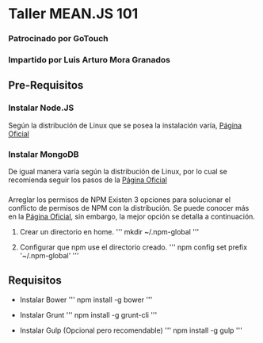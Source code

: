 # Taller MEAN.JS 101

### Patrocinado por GoTouch
### Impartido por Luis Arturo Mora Granados

## Pre-Requisitos

### Instalar Node.JS

Según la distribución de Linux que se posea la instalación varía, [Página Oficial](https://nodejs.org/en/download/package-manager/)

### Instalar MongoDB 
De igual manera varía según la distribución de Linux, por lo cual se recomienda seguir los pasos
de la [Página Oficial](https://docs.mongodb.com/manual/administration/install-on-linux/)

###
Arreglar los permisos de NPM 
Existen 3 opciones para solucionar el conflicto de permisos de NPM con la distribución. Se puede conocer más en la [Página Oficial](https://docs.npmjs.com/getting-started/fixing-npm-permissions), sin embargo, la mejor opción se detalla a continuación.

1. Crear un directorio en home.
'''
 mkdir ~/.npm-global
'''

2. Configurar que npm use el directorio creado.
'''
 npm config set prefix '~/.npm-global'
'''

## Requisitos

- Instalar Bower
'''
npm install -g bower
'''

- Instalar Grunt
'''
npm install -g grunt-cli
'''

- Instalar Gulp (Opcional pero recomendable)
'''
npm install -g gulp
'''



